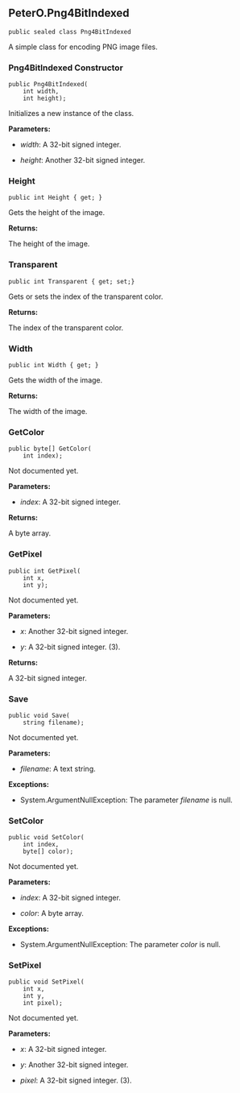 ## PeterO.Png4BitIndexed

    public sealed class Png4BitIndexed

A simple class for encoding PNG image files.

### Png4BitIndexed Constructor

    public Png4BitIndexed(
        int width,
        int height);

Initializes a new instance of the  class.

<b>Parameters:</b>

 * <i>width</i>: A 32-bit signed integer.

 * <i>height</i>: Another 32-bit signed integer.

### Height

    public int Height { get; }

Gets the height of the image.

<b>Returns:</b>

The height of the image.

### Transparent

    public int Transparent { get; set;}

Gets or sets the index of the transparent color.

<b>Returns:</b>

The index of the transparent color.

### Width

    public int Width { get; }

Gets the width of the image.

<b>Returns:</b>

The width of the image.

### GetColor

    public byte[] GetColor(
        int index);

Not documented yet.

<b>Parameters:</b>

 * <i>index</i>: A 32-bit signed integer.

<b>Returns:</b>

A byte array.

### GetPixel

    public int GetPixel(
        int x,
        int y);

Not documented yet.

<b>Parameters:</b>

 * <i>x</i>: Another 32-bit signed integer.

 * <i>y</i>: A 32-bit signed integer. (3).

<b>Returns:</b>

A 32-bit signed integer.

### Save

    public void Save(
        string filename);

Not documented yet.

<b>Parameters:</b>

 * <i>filename</i>: A text string.

<b>Exceptions:</b>

 * System.ArgumentNullException:
The parameter <i>filename</i>
 is null.

### SetColor

    public void SetColor(
        int index,
        byte[] color);

Not documented yet.

<b>Parameters:</b>

 * <i>index</i>: A 32-bit signed integer.

 * <i>color</i>: A byte array.

<b>Exceptions:</b>

 * System.ArgumentNullException:
The parameter <i>color</i>
 is null.

### SetPixel

    public void SetPixel(
        int x,
        int y,
        int pixel);

Not documented yet.

<b>Parameters:</b>

 * <i>x</i>: A 32-bit signed integer.

 * <i>y</i>: Another 32-bit signed integer.

 * <i>pixel</i>: A 32-bit signed integer. (3).

